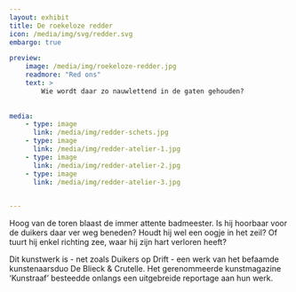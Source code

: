 ```yaml
---
layout: exhibit
title: De roekeloze redder
icon: /media/img/svg/redder.svg
embargo: true

preview: 
    image: /media/img/roekeloze-redder.jpg
    readmore: "Red ons"
    text: >
        Wie wordt daar zo nauwlettend in de gaten gehouden?
        
        
media:
    - type: image
      link: /media/img/redder-schets.jpg
    - type: image
      link: /media/img/redder-atelier-1.jpg
    - type: image
      link: /media/img/redder-atelier-2.jpg
    - type: image
      link: /media/img/redder-atelier-3.jpg
      

---
```


Hoog van de toren blaast de immer attente badmeester. Is hij  hoorbaar voor de duikers daar ver weg beneden? Houdt hij wel een oogje in het zeil? Of tuurt hij enkel richting zee, waar hij zijn hart verloren heeft? 

Dit kunstwerk is - net zoals Duikers op Drift - een werk van het befaamde kunstenaarsduo De Blieck & Crutelle. Het gerenommeerde kunstmagazine ‘Kunstraaf’ besteedde onlangs een uitgebreide reportage aan hun werk.
